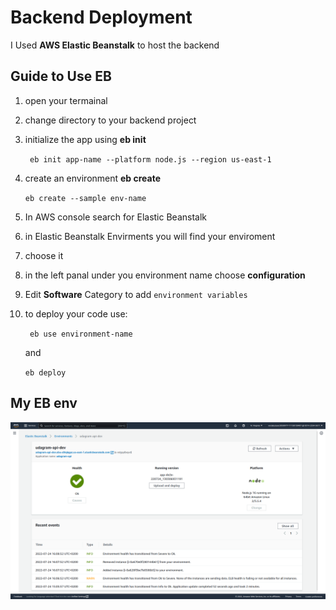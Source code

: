 # Backend Deployment
I Used **AWS Elastic Beanstalk** to host the backend

## Guide to Use EB
1. open your termainal 
2. change directory to your backend project
3. initialize the app using **eb init**

    ``` eb init app-name --platform node.js --region us-east-1```

4. create an environment **eb create**

    ```eb create --sample env-name```

5. In AWS console search for Elastic Beanstalk
6. in Elastic Beanstalk  Envirments you will find your enviroment
7. choose it 
8. in the left panal under you environment name choose **configuration**
9. Edit **Software** Category to add `environment variables`
10. to deploy your code use:

    ``` eb use environment-name```

    and 

    ```eb deploy```

## My EB env
![My env](images/env.png)